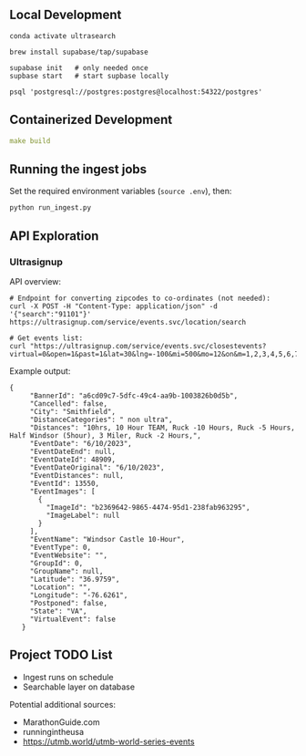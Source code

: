 ## Local Development

```commandline
conda activate ultrasearch

brew install supabase/tap/supabase

supabase init   # only needed once
supbase start   # start supbase locally

psql 'postgresql://postgres:postgres@localhost:54322/postgres'
```

## Containerized Development

```yaml
make build
```

## Running the ingest jobs

Set the required environment variables (`source .env`), then:
```
python run_ingest.py
```

## API Exploration

### Ultrasignup

API overview:
```
# Endpoint for converting zipcodes to co-ordinates (not needed):
curl -X POST -H "Content-Type: application/json" -d '{"search":"91101"}' https://ultrasignup.com/service/events.svc/location/search

# Get events list:
curl "https://ultrasignup.com/service/events.svc/closestevents?virtual=0&open=1&past=1&lat=30&lng=-100&mi=500&mo=12&on&m=1,2,3,4,5,6,7,8,9,10,11,12&c=3,4&dist=6"
```
Example output:
```
{
     "BannerId": "a6cd09c7-5dfc-49c4-aa9b-1003826b0d5b",
     "Cancelled": false,
     "City": "Smithfield",
     "DistanceCategories": " non ultra",
     "Distances": "10hrs, 10 Hour TEAM, Ruck -10 Hours, Ruck -5 Hours, Half Windsor (5hour), 3 Miler, Ruck -2 Hours,",
     "EventDate": "6/10/2023",
     "EventDateEnd": null,
     "EventDateId": 48909,
     "EventDateOriginal": "6/10/2023",
     "EventDistances": null,
     "EventId": 13550,
     "EventImages": [
       {
         "ImageId": "b2369642-9865-4474-95d1-238fab963295",
         "ImageLabel": null
       }
     ],
     "EventName": "Windsor Castle 10-Hour",
     "EventType": 0,
     "EventWebsite": "",
     "GroupId": 0,
     "GroupName": null,
     "Latitude": "36.9759",
     "Location": "",
     "Longitude": "-76.6261",
     "Postponed": false,
     "State": "VA",
     "VirtualEvent": false
   }
```

## Project TODO List

* Ingest runs on schedule
* Searchable layer on database

Potential additional sources:
* MarathonGuide.com
* runningintheusa
* https://utmb.world/utmb-world-series-events
